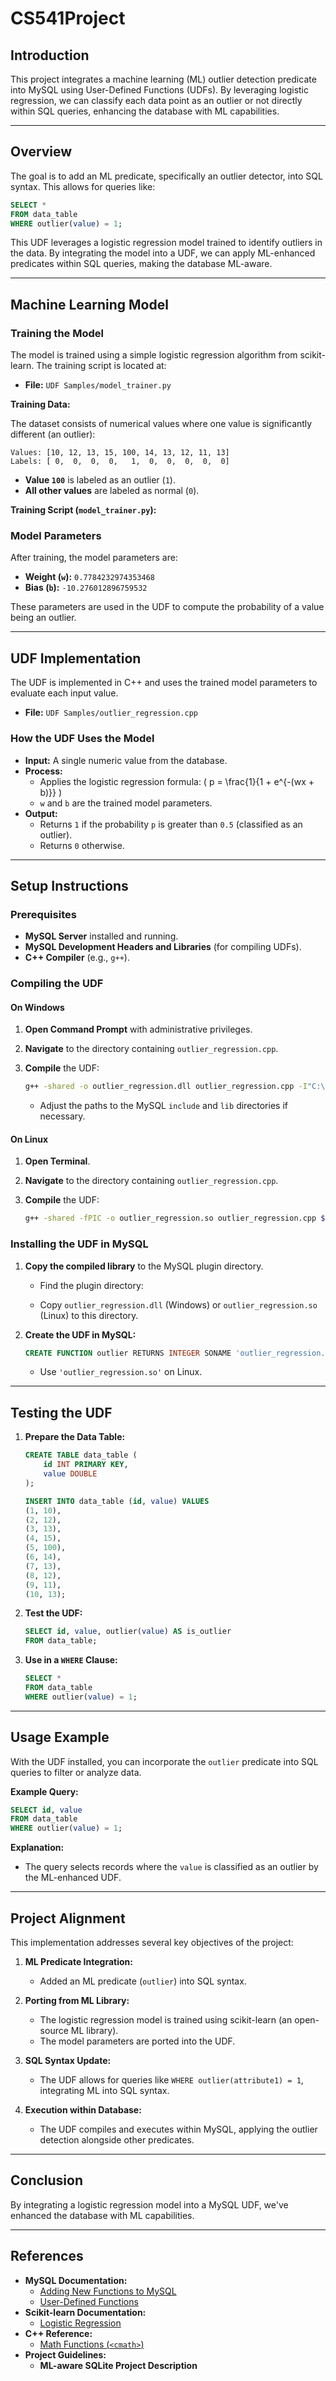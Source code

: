 # CS541Project

## Introduction

This project integrates a machine learning (ML) outlier detection predicate into MySQL using User-Defined Functions (UDFs). By leveraging logistic regression, we can classify each data point as an outlier or not directly within SQL queries, enhancing the database with ML capabilities.

---

## Overview

The goal is to add an ML predicate, specifically an outlier detector, into SQL syntax. This allows for queries like:

```sql
SELECT *
FROM data_table
WHERE outlier(value) = 1;
```

This UDF leverages a logistic regression model trained to identify outliers in the data. By integrating the model into a UDF, we can apply ML-enhanced predicates within SQL queries, making the database ML-aware.

---

## Machine Learning Model

### Training the Model

The model is trained using a simple logistic regression algorithm from scikit-learn. The training script is located at:

- **File:** `UDF Samples/model_trainer.py`

**Training Data:**

The dataset consists of numerical values where one value is significantly different (an outlier):

```plaintext
Values: [10, 12, 13, 15, 100, 14, 13, 12, 11, 13]
Labels: [ 0,  0,  0,  0,   1,  0,  0,  0,  0,  0]
```

- **Value `100`** is labeled as an outlier (`1`).
- **All other values** are labeled as normal (`0`).

**Training Script (`model_trainer.py`):**

### Model Parameters

After training, the model parameters are:

- **Weight (`w`):** `0.7784232974353468`
- **Bias (`b`):** `-10.276012896759532`

These parameters are used in the UDF to compute the probability of a value being an outlier.

---

## UDF Implementation

The UDF is implemented in C++ and uses the trained model parameters to evaluate each input value.

- **File:** `UDF Samples/outlier_regression.cpp`

### How the UDF Uses the Model

- **Input:** A single numeric value from the database.
- **Process:**
  - Applies the logistic regression formula: \( p = \frac{1}{1 + e^{-(wx + b)}} \)
  - `w` and `b` are the trained model parameters.
- **Output:**
  - Returns `1` if the probability `p` is greater than `0.5` (classified as an outlier).
  - Returns `0` otherwise.

---

## Setup Instructions

### Prerequisites

- **MySQL Server** installed and running.
- **MySQL Development Headers and Libraries** (for compiling UDFs).
- **C++ Compiler** (e.g., `g++`).

### Compiling the UDF

#### On Windows

1. **Open Command Prompt** with administrative privileges.
2. **Navigate** to the directory containing `outlier_regression.cpp`.
3. **Compile** the UDF:

   ```bash
   g++ -shared -o outlier_regression.dll outlier_regression.cpp -I"C:\Program Files\MySQL\<My SQL Server Name>\include" -L"C:\Program Files\MySQL\<My SQL Server Name>\lib" -l libmysql
   ```

   - Adjust the paths to the MySQL `include` and `lib` directories if necessary.

#### On Linux

1. **Open Terminal**.
2. **Navigate** to the directory containing `outlier_regression.cpp`.
3. **Compile** the UDF:

   ```bash
   g++ -shared -fPIC -o outlier_regression.so outlier_regression.cpp $(mysql_config --include --libs)
   ```

### Installing the UDF in MySQL

1. **Copy the compiled library** to the MySQL plugin directory.

   - Find the plugin directory:

   - Copy `outlier_regression.dll` (Windows) or `outlier_regression.so` (Linux) to this directory.

2. **Create the UDF in MySQL:**

   ```sql
   CREATE FUNCTION outlier RETURNS INTEGER SONAME 'outlier_regression.dll';
   ```

   - Use `'outlier_regression.so'` on Linux.

---

## Testing the UDF

1. **Prepare the Data Table:**

   ```sql
   CREATE TABLE data_table (
       id INT PRIMARY KEY,
       value DOUBLE
   );

   INSERT INTO data_table (id, value) VALUES
   (1, 10),
   (2, 12),
   (3, 13),
   (4, 15),
   (5, 100),
   (6, 14),
   (7, 13),
   (8, 12),
   (9, 11),
   (10, 13);
   ```

2. **Test the UDF:**

   ```sql
   SELECT id, value, outlier(value) AS is_outlier
   FROM data_table;
   ```

3. **Use in a `WHERE` Clause:**

   ```sql
   SELECT *
   FROM data_table
   WHERE outlier(value) = 1;
   ```

---

## Usage Example

With the UDF installed, you can incorporate the `outlier` predicate into SQL queries to filter or analyze data.

**Example Query:**

```sql
SELECT id, value
FROM data_table
WHERE outlier(value) = 1;
```

**Explanation:**

- The query selects records where the `value` is classified as an outlier by the ML-enhanced UDF.

---

## Project Alignment

This implementation addresses several key objectives of the project:

1. **ML Predicate Integration:**
   - Added an ML predicate (`outlier`) into SQL syntax.

2. **Porting from ML Library:**
   - The logistic regression model is trained using scikit-learn (an open-source ML library).
   - The model parameters are ported into the UDF.

3. **SQL Syntax Update:**
   - The UDF allows for queries like `WHERE outlier(attribute1) = 1`, integrating ML into SQL syntax.

4. **Execution within Database:**
   - The UDF compiles and executes within MySQL, applying the outlier detection alongside other predicates.

---

## Conclusion

By integrating a logistic regression model into a MySQL UDF, we've enhanced the database with ML capabilities.

---

## References

- **MySQL Documentation:**
  - [Adding New Functions to MySQL](https://dev.mysql.com/doc/refman/8.0/en/adding-functions.html)
  - [User-Defined Functions](https://dev.mysql.com/doc/refman/8.0/en/udf.html)
- **Scikit-learn Documentation:**
  - [Logistic Regression](https://scikit-learn.org/stable/modules/generated/sklearn.linear_model.LogisticRegression.html)
- **C++ Reference:**
  - [Math Functions (`<cmath>`)](https://www.cplusplus.com/reference/cmath/)
- **Project Guidelines:**
  - **ML-aware SQLite Project Description**
